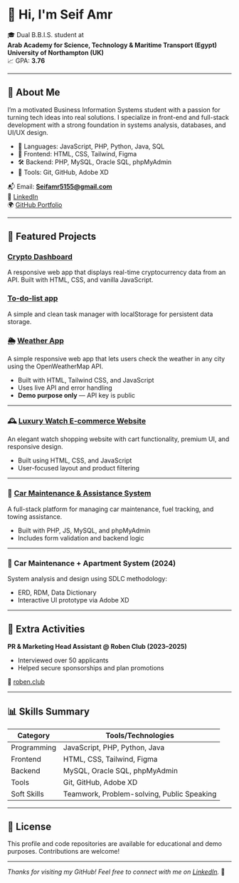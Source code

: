 # 👋 Hi, I'm Seif Amr

🎓 Dual B.B.I.S. student at  
**Arab Academy for Science, Technology & Maritime Transport (Egypt)**  
**University of Northampton (UK)**  
📈 GPA: **3.76**

---

## 💼 About Me

I’m a motivated Business Information Systems student with a passion for turning tech ideas into real solutions. I specialize in front-end and full-stack development with a strong foundation in systems analysis, databases, and UI/UX design.

- 🔧 Languages: JavaScript, PHP, Python, Java, SQL
- 🎨 Frontend: HTML, CSS, Tailwind, Figma
- 🛠 Backend: PHP, MySQL, Oracle SQL, phpMyAdmin
- 🧠 Tools: Git, GitHub, Adobe XD

📬 Email: **Seifamr5155@gmail.com**  
🔗 [LinkedIn](https://www.linkedin.com/in/seif-amr-077b34284/)  
🌍 [GitHub Portfolio](https://github.com/SeifAmr-c)

---

## 🌟 Featured Projects

### [**Crypto Dashboard**](https://seifamr-c.github.io/Crypto-Dashboard/)  
  A responsive web app that displays real-time cryptocurrency data from an API. Built with HTML, CSS, and vanilla JavaScript.

### [**To-do-list app**](https://seifamr-c.github.io/To-Do-List/) 
  A simple and clean task manager with localStorage for persistent data storage.


### 🌦️ [Weather App](https://github.com/SeifAmr-c/weather-app)
A simple responsive web app that lets users check the weather in any city using the OpenWeatherMap API.

- Built with HTML, Tailwind CSS, and JavaScript
- Uses live API and error handling
- **Demo purpose only** — API key is public

---

### 🕰️ [Luxury Watch E-commerce Website](https://github.com/SeifAmr-c/e-business-)
An elegant watch shopping website with cart functionality, premium UI, and responsive design.

- Built using HTML, CSS, and JavaScript
- User-focused layout and product filtering

---

### 🚗 [Car Maintenance & Assistance System](https://github.com/SeifAmr-c/OSTA)
A full-stack platform for managing car maintenance, fuel tracking, and towing assistance.

- Built with PHP, JS, MySQL, and phpMyAdmin
- Includes form validation and backend logic

---

### 🧩 Car Maintenance + Apartment System (2024)
System analysis and design using SDLC methodology:
- ERD, RDM, Data Dictionary
- Interactive UI prototype via Adobe XD

---

## 🧩 Extra Activities

**PR & Marketing Head Assistant @ Roben Club (2023–2025)**
- Interviewed over 50 applicants
- Helped secure sponsorships and plan promotions

🔗 [roben.club](http://roben.club/)

---

## 📊 Skills Summary

| Category     | Tools/Technologies                             |
|--------------|------------------------------------------------|
| Programming  | JavaScript, PHP, Python, Java                  |
| Frontend     | HTML, CSS, Tailwind, Figma                     |
| Backend      | MySQL, Oracle SQL, phpMyAdmin                  |
| Tools        | Git, GitHub, Adobe XD                          |
| Soft Skills  | Teamwork, Problem-solving, Public Speaking     |

---

## 📜 License

This profile and code repositories are available for educational and demo purposes. Contributions are welcome!

---

_Thanks for visiting my GitHub! Feel free to connect with me on [LinkedIn](https://www.linkedin.com/in/seif-amr-077b34284/)._ 🚀
